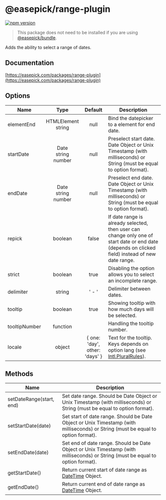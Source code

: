 # @easepick/range-plugin

[![npm version](https://badge.fury.io/js/@easepick%2Frange-plugin.svg)](https://www.npmjs.com/package/@easepick/range-plugin)

> This package does not need to be installed if you are using [@easepick/bundle](https://easepick.com/packages/bundle).

Adds the ability to select a range of dates.


## Documentation

[https://easepick.com/packages/range-plugin](https://easepick.com/packages/range-plugin)


## Options

| Name | Type | Default | Description
| --- | :---: | :---: | ---
| elementEnd | HTMLElement <br/> string | null | Bind the datepicker to a element for end date.
| startDate | Date <br/> string <br/> number  | null | Preselect start date. <br/> Date Object or Unix Timestamp (with milliseconds) or String (must be equal to option format).
| endDate | Date <br/> string <br/> number  | null | Preselect end date. <br/> Date Object or Unix Timestamp (with milliseconds) or String (must be equal to option format).
| repick | boolean | false | If date range is already selected, then user can change only one of start date or end date (depends on clicked field) instead of new date range.
| strict | boolean | true | Disabling the option allows you to select an incomplete range.
| delimiter | string | ' - ' | Delimiter between dates.
| tooltip | boolean | true | Showing tooltip with how much days will be selected.
| tooltipNumber | function |  | Handling the tooltip number.
| locale | object | { one: 'day', other: 'days' } | Text for the tooltip. <br/> Keys depends on option lang (see [Intl.PluralRules](https://developer.mozilla.org/en-US/docs/Web/JavaScript/Reference/Global_Objects/PluralRules)).


## Methods

| Name  | Description
| --- | ---
| setDateRange(start, end) | Set date range. Should be Date Object or Unix Timestamp (with milliseconds) or String (must be equal to option format).
| setStartDate(date) | Set start of date range. Should be Date Object or Unix Timestamp (with milliseconds) or String (must be equal to option format).
| setEndDate(date) |  Set end of date range. Should be Date Object or Unix Timestamp (with milliseconds) or String (must be equal to option format).
| getStartDate() | Return current start of date range as [DateTime](https://easepick.com/packages/datetime) Object.
| getEndDate() |  Return current end of date range as [DateTime](https://easepick.com/packages/datetime) Object.